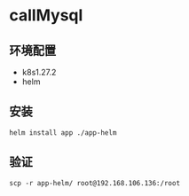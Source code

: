 # callMysql

## 环境配置
- k8s1.27.2
- helm

## 安装

```shell
helm install app ./app-helm
```

## 验证

```shell
scp -r app-helm/ root@192.168.106.136:/root
```
